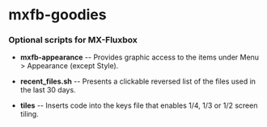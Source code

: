 # mxfb-goodies

### Optional scripts for MX-Fluxbox

* **mxfb-appearance** -- Provides graphic access to the items under Menu > Appearance (except Style).

* **recent_files.sh** -- Presents a clickable reversed list of the files used in the last 30 days.

* **tiles** -- Inserts code into the keys file that enables 1/4, 1/3 or 1/2 screen tiling.
